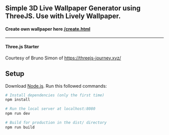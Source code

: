 ## Simple 3D Live Wallpaper Generator using ThreeJS. Use with Lively Wallpaper.
#### Create own wallpaper here [/create.html](https://wallpaper.fabianferno.com/create.html)


----

#### Three.js Starter
Courtesy of Bruno Simon of https://threejs-journey.xyz/

## Setup
Download [Node.js](https://nodejs.org/en/download/).
Run this followed commands:

``` bash
# Install dependencies (only the first time)
npm install

# Run the local server at localhost:8080
npm run dev

# Build for production in the dist/ directory
npm run build
```
